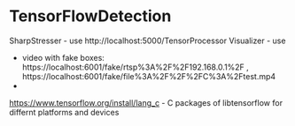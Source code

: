 # TensorFlowDetection

SharpStresser - use http://localhost:5000/TensorProcessor
Visualizer - use
 * video with fake boxes: https://localhost:6001/fake/rtsp%3A%2F%2F192.168.0.1%2F , https://localhost:6001/fake/file%3A%2F%2F%2FC%3A%2Ftest.mp4
 *

https://www.tensorflow.org/install/lang_c - C packages of libtensorflow for differnt platforms and devices
